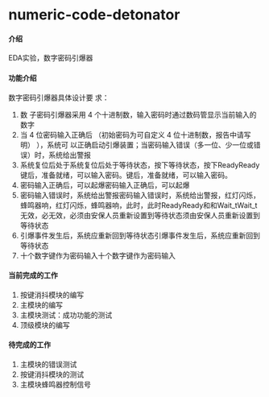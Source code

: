 # numeric-code-detonator

#### 介绍
EDA实验，数字密码引爆器

#### 功能介绍
数字密码引爆器具体设计要
求：
1.  数 子密码引爆器采用 4 个十进制数，输入密码时通过数码管显示当前输入的数字
2. 当 4 位密码输入正确后 （初始密码为可自定义 4 位十进制数，报告中请写明） ），系统可
以正确启动引爆装置；当密码输入错误（多一位、少一位或错误）时，系统给出警报
3. 系统复位后处于系统复位后处于等待状态，按下等待状态，按下ReadyReady键后，准备就绪，可以输入密码。键后，准备就绪，可以输入密码。
4. 密码输入正确后，可以起爆密码输入正确后，可以起爆
5. 密码输入错误时，系统给出警报密码输入错误时，系统给出警报，红灯闪烁，蜂鸣器响，红灯闪烁，蜂鸣器响，此时，此时ReadyReady和和Wait_tWait_t无效，必无效，必须由安保人员重新设置到等待状态须由安保人员重新设置到等待状态
6. 引爆事件发生后，系统应重新回到等待状态引爆事件发生后，系统应重新回到等待状态
7. 十个数字键作为密码输入十个数字键作为密码输入
#### 当前完成的工作
1. 按键消抖模块的编写
2. 主模块的编写
3. 主模块测试：成功功能的测试
4. 顶级模块的编写
#### 待完成的工作
1. 主模块的错误测试
2. 按键消抖模块的测试
3. 主模块蜂鸣器控制信号
